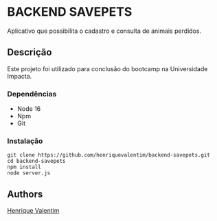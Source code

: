 # BACKEND SAVEPETS

Aplicativo que possibilita o cadastro e consulta de animais perdidos.

## Descrição

Este projeto foi utilizado para conclusão do bootcamp na Universidade Impacta.

### Dependências

* Node 16
* Npm
* Git

### Instalação

```
git clone https://github.com/henriquevalentim/backend-savepets.git
cd backend-savepets
npm install
node server.js
```


## Authors

[Henrique Valentim](https://www.linkedin.com/in/henrique-valentim)
